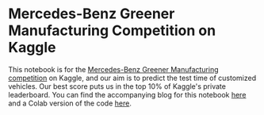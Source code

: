 # Mercedes-Benz Greener Manufacturing Competition on Kaggle

This notebook is for the [Mercedes-Benz Greener Manufacturing competition](https://www.kaggle.com/c/mercedes-benz-greener-manufacturing/) on Kaggle, and our aim is to predict the test time of customized vehicles. Our best score puts us in the top 10% of Kaggle's private leaderboard. You can find the accompanying blog for this notebook [here](https://medium.com/python-in-plain-english/mercedes-benz-greener-manufacturing-part-1-basic-data-pre-processing-a32d17803064) and a Colab version of the code [here](https://colab.research.google.com/drive/18W47LimwvigkpAyuNzoM4suZ44ZffEfS?usp=sharing).
